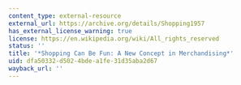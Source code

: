 ```yaml
---
content_type: external-resource
external_url: https://archive.org/details/Shopping1957
has_external_license_warning: true
license: https://en.wikipedia.org/wiki/All_rights_reserved
status: ''
title: '*Shopping Can Be Fun: A New Concept in Merchandising*'
uid: dfa50332-d502-4bde-a1fe-31d35aba2d67
wayback_url: ''
---
```

